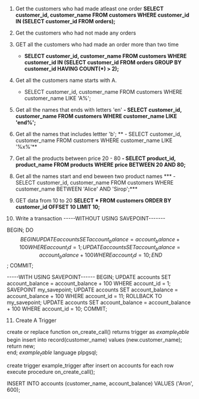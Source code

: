 1. Get the customers who had made atleast one order
   **SELECT customer_id, customer_name FROM customers WHERE customer_id IN (SELECT customer_id FROM orders);**

2. Get the customers who had not made any orders 
   
3. GET all the customers who had made an order more than two time
   - **SELECT customer_id, customer_name FROM customers WHERE customer_id IN (SELECT customer_id FROM orders GROUP BY customer_id HAVING COUNT(*) > 2);**
  
4. Get all the customers name starts with A.
   - SELECT customer_id, customer_name FROM customers WHERE customer_name LIKE 'A%';

5. Get all the names that ends with letters 'en'
   **- SELECT customer_id, customer_name FROM customers WHERE customer_name LIKE 'end%';**

6. Get all the names that includes lettter 'b';
   ** - SELECT customer_id, customer_name FROM customers WHERE customer_name LIKE '%x%'**

7. Get all the products between price 20 - 80
   **- SELECT product_id, product_name FROM products WHERE price BETWEEN 20 AND 80;**
8. Get all the names start and end beween two product names
  *** - SELECT customer_id, customer_name FROM customers WHERE customer_name BETWEEN 'Alice' AND 'Sirop';***

9. GET data from 10 to 20
   **SELECT * FROM customers ORDER BY customer_id OFFSET 10 LIMIT 10;**

10. Write a transaction 
   -----WITHOUT USING SAVEPOINT-------
   
   BEGIN;
   DO $$
   BEGIN
   UPDATE accounts SET account_balance = account_balance + 100 WHERE account_id = 1;
   UPDATE accounts SET account_balance = account_balance + 100 WHERE account_id = 10;
   END $$;
   COMMIT;

   -----WITH USING SAVEPOINT------
   BEGIN;
   UPDATE accounts SET account_balance = account_balance + 100 WHERE account_id = 1;
   SAVEPOINT my_savepoint;
   UPDATE accounts SET account_balance = account_balance + 100 WHERE account_id = 11;
   ROLLBACK TO my_savepoint;
   UPDATE accounts SET account_balance = account_balance + 100 WHERE account_id = 10;
   COMMIT;

11. Create A Trigger 
   
   create or replace function on_create_call() returns trigger as $example_table$
   begin
   insert into record(customer_name) values (new.customer_name);
   return new;	
   end;
   $example_table$ language plpgsql;

   create trigger example_trigger after insert on accounts
   for each row execute procedure on_create_call();

   INSERT INTO accounts (customer_name, account_balance) VALUES ('Aron', 600);

